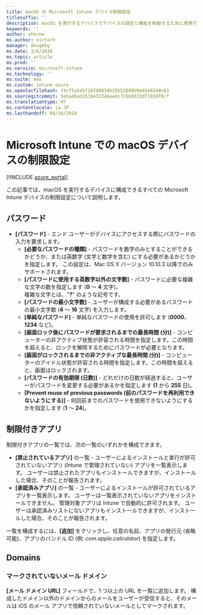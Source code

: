 ```yaml
---
title: macOS の Microsoft Intune デバイス制限設定
titlesuffix: ''
description: macOS を実行するデバイスでデバイスの設定と機能を制御するために使用できる Intune の設定について説明します。
keywords: ''
author: vhorne
ms.author: victorh
manager: dougeby
ms.date: 3/6/2018
ms.topic: article
ms.prod: ''
ms.service: microsoft-intune
ms.technology: ''
ms.suite: ems
ms.custom: intune-azure
ms.openlocfilehash: f4cf5a5eb716760034b25b52098b9e65e6540c63
ms.sourcegitcommit: 5eba4bad151be32346aedc7cbb0333d71934f8cf
ms.translationtype: HT
ms.contentlocale: ja-JP
ms.lasthandoff: 04/16/2018
---
```

# <a name="microsoft-intune-macos-device-restriction-settings"></a>Microsoft Intune での macOS デバイスの制限設定

[!INCLUDE [azure_portal](./includes/azure_portal.md)]

この記事では、macOS を実行するデバイスに構成できるすべての Microsoft Intune デバイスの制限設定について説明します。

## <a name="password"></a>パスワード
-   **[パスワード]** - エンド ユーザーがデバイスにアクセスする際にパスワードの入力を要求します。
    -   **[必要なパスワードの種類]** - パスワードを数字のみとすることができるかどうか、または英数字 (文字と数字を含む) にする必要があるかどうかを指定します。 この設定は、Mac OS X バージョン 10.10.3 以降でのみサポートされます。
    -   **[パスワードに使用する英数字以外の文字数]** - パスワードに必要な複雑な文字の数を指定します (**0** ～ **4** 文字)。<br>複雑な文字とは、"**?**" のような記号です。
    -   **[パスワードの最小文字数]** - ユーザーが構成する必要があるパスワードの最小文字数 (**4** ～ **16** 文字) を入力します。
    -   **[単純なパスワード]** - 単純なパスワードの使用を許可します (**0000**、**1234** など)。
    -   **[画面ロック後にパスワードが要求されるまでの最長時間 (分)]** - コンピューターの非アクティブ状態が許容される時間を指定します。この時間を超えると、ロックを解除するためにパスワードが必要となります。
    -   **[画面がロックされるまでの非アクティブな最長時間 (分)]** - コンピューターのアイドル状態が許容される時間を指定します。この時間を超えると、画面はロックされます。
    -   **[パスワードの有効期限 (日数)]** - どれだけの日数が経過すると、ユーザーがパスワードを変更する必要があるかを指定します **(1** から **255** 日)。
    -   **[Prevent reuse of previous passwords (前のパスワードを再利用できないようにする)]** - 何回前までのパスワードを使用できないようにするかを指定します (**1** ～ **24**)。

## <a name="restricted-apps"></a>制限付きアプリ

制限付きアプリの一覧では、次の一覧のいずれかを構成できます。

- **[禁止されているアプリ]** の一覧 - ユーザーによるインストールと実行が許可されていないアプリ (Intune で管理されていない) アプリを一覧表示します。 ユーザーは禁止されたアプリもインストールできますが、インストールした場合、そのことが報告されます。
- **[承認済みアプリ]** の一覧 - ユーザーによるインストールが許可されているアプリを一覧表示します。 ユーザーは一覧表示されていないアプリをインストールできません。 管理対象アプリは Intune で自動的に許可されます。 ユーザーは承認済みリストにないアプリもインストールできますが、インストールした場合、そのことが報告されます。

一覧を構成するには、**[追加]** をクリックし、任意の名前、アプリの発行元 (省略可能)、アプリのバンドル ID (例: *com.apple.calculator*) を指定します。

## <a name="domains"></a>Domains

### <a name="unmarked-email-domains"></a>マークされていないメール ドメイン

**[メール ドメイン URL]** フィールドで、1 つ以上の URL を一覧に追加します。 構成したドメイン以外のドメインからのメールをユーザーが受信すると、そのメールは iOS のメール アプリで信頼されていないメールとしてマークされます。

